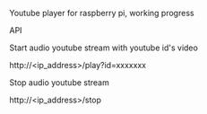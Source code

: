 Youtube player for raspberry pi, working progress



API

Start audio youtube stream with youtube id's video

http://<ip_address>/play?id=xxxxxxx


Stop audio youtube stream

http://<ip_address>/stop
